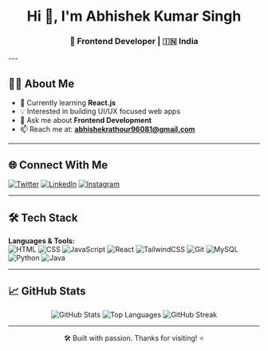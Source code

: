 <h1 align="center">Hi 👋, I'm Abhishek Kumar Singh</h1>
<h3 align="center">🚀 Frontend Developer | 🇮🇳 India</h3>
---

## 👨‍💻 About Me

- 🔭 Currently learning **React.js**
- 💡 Interested in building UI/UX focused web apps
- 💬 Ask me about **Frontend Development**
- 📫 Reach me at: **abhishekrathour96081@gmail.com**

---

## 🌐 Connect With Me

[![Twitter](https://img.shields.io/badge/Twitter-%231DA1F2.svg?style=flat&logo=twitter&logoColor=white)](https://x.com/AbhiRathour27)
[![LinkedIn](https://img.shields.io/badge/LinkedIn-%230077B5.svg?style=flat&logo=linkedin&logoColor=white)](https://www.linkedin.com/in/abhishek-singh-761273297)
[![Instagram](https://img.shields.io/badge/Instagram-%23E4405F.svg?style=flat&logo=instagram&logoColor=white)](https://instagram.com/abhishek_.rathour)

---

## 🛠️ Tech Stack

**Languages & Tools:**  
![HTML](https://img.shields.io/badge/HTML5-E34F26?style=flat&logo=html5&logoColor=white)
![CSS](https://img.shields.io/badge/CSS3-1572B6?style=flat&logo=css3&logoColor=white)
![JavaScript](https://img.shields.io/badge/JavaScript-F7DF1E?style=flat&logo=javascript&logoColor=black)
![React](https://img.shields.io/badge/React-20232A?style=flat&logo=react&logoColor=61DAFB)
![TailwindCSS](https://img.shields.io/badge/TailwindCSS-06B6D4?style=flat&logo=tailwind-css&logoColor=white)
![Git](https://img.shields.io/badge/Git-F05032?style=flat&logo=git&logoColor=white)
![MySQL](https://img.shields.io/badge/MySQL-005C84?style=flat&logo=mysql&logoColor=white)
![Python](https://img.shields.io/badge/Python-3776AB?style=flat&logo=python&logoColor=white)
![Java](https://img.shields.io/badge/Java-007396?style=flat&logo=java&logoColor=white)

---

## 📈 GitHub Stats

<p align="center">
  <img src="https://github-readme-stats.vercel.app/api?username=abhishekrathour27&show_icons=true&theme=radical" alt="GitHub Stats" />
  <img src="https://github-readme-stats.vercel.app/api/top-langs?username=abhishekrathour27&layout=compact&theme=radical" alt="Top Languages" />
  <img src="https://github-readme-streak-stats.herokuapp.com/?user=abhishekrathour27&theme=dark" alt="GitHub Streak" />
</p>

---

<p align="center">
  🛠️ Built with passion. Thanks for visiting! ⭐
</p>
